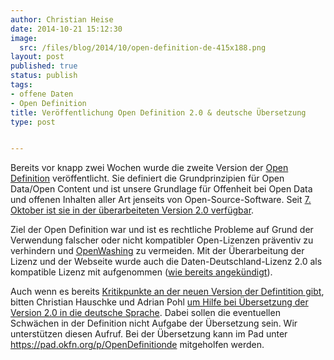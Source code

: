 ```yaml
---
author: Christian Heise
date: 2014-10-21 15:12:30
image:
  src: /files/blog/2014/10/open-definition-de-415x188.png
layout: post
published: true
status: publish
tags:
- offene Daten
- Open Definition
title: Veröffentlichung Open Definition 2.0 & deutsche Übersetzung
type: post


---
```


Bereits vor knapp zwei Wochen wurde die zweite Version der [Open Definition](http://opendefinition.org/) veröffentlicht. Sie definiert die Grundprinzipien für Open Data/Open Content und ist unsere Grundlage für Offenheit bei Open Data und offenen Inhalten aller Art jenseits von Open-Source-Software. Seit [7\. Oktober ist sie in der überarbeiteten Version 2.0 verfügbar](http://blog.okfn.org/2014/10/07/open-definition-v2-0-released-major-update-of-essential-standard-for-open-data-and-open-content/).

Ziel der Open Definition war und ist es rechtliche Probleme auf Grund der Verwendung falscher oder nicht kompatibler Open-Lizenzen präventiv zu verhindern und [OpenWashing](http://blog.okfn.org/2014/03/10/open-washing-the-difference-between-opening-your-data-and-simply-making-them-available/) zu vermeiden. Mit der Überarbeitung der Lizenz und der Webseite wurde auch die Daten-Deutschland-Lizenz 2.0 als kompatible Lizenz mit aufgenommen ([wie bereits angekündigt](/blog/2014/09/erfolg-fuer-open-data-datenlizenz-deutschland-version-2-0-ist-eine-offene-lizenz/)).

Auch wenn es bereits [Kritikpunkte an der neuen Version der Defintition gibt](https://lists.okfn.org/pipermail/od-discuss/2014-October/001038.html), bitten Christian Hauschke und Adrian Pohl [ um Hilfe bei Übersetzung der Version 2.0 in die deutsche Sprache](http://infobib.de/blog/2014/10/19/rfc-deutsche-ubersetzung-der-open-definition-2-0/). Dabei sollen die eventuellen Schwächen in der Definition nicht Aufgabe der Übersetzung sein. Wir unterstützen diesen Aufruf. Bei der Übersetzung kann im Pad unter <https://pad.okfn.org/p/OpenDefinitionde> mitgeholfen werden.